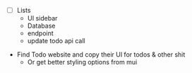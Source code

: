 - [ ] Lists
  - UI sidebar
  - Database
  - endpoint
  - update todo api call
- Find Todo website and copy their UI for todos & other shit
  - Or get better styling options from mui